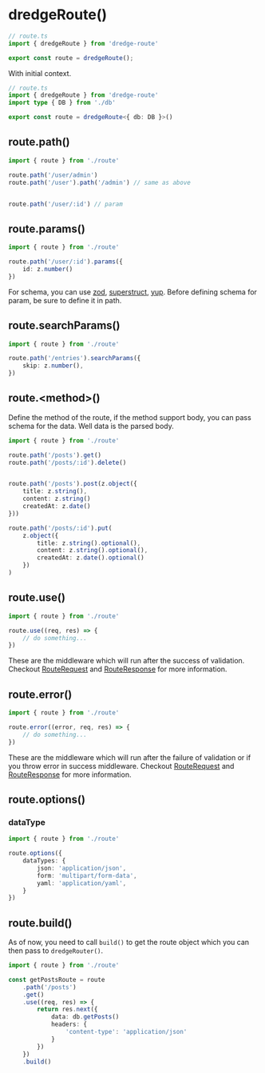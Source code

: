# dredgeRoute()


```ts
// route.ts
import { dredgeRoute } from 'dredge-route'

export const route = dredgeRoute();
```

With initial context. 
```ts
// route.ts
import { dredgeRoute } from 'dredge-route'
import type { DB } from './db'

export const route = dredgeRoute<{ db: DB }>()
```

## route.path()

```ts
import { route } from './route'

route.path('/user/admin')
route.path('/user').path('/admin') // same as above


route.path('/user/:id') // param
```

## route.params()

```ts
import { route } from './route'

route.path('/user/:id').params({
	id: z.number()
})
```

For schema, you can use [zod](https://zod.dev), [superstruct](https://docs.superstructjs.org/), [yup](https://github.com/jquense/yup). Before defining schema for param, be sure to define it in path. 

## route.searchParams()

```ts
import { route } from './route'

route.path('/entries').searchParams({
	skip: z.number(), 
})
```

## route.\<method\>() 

Define the method of the route, if the method support body, you can pass schema for the data. Well data is the parsed body. 

```ts
import { route } from './route'

route.path('/posts').get()
route.path('/posts/:id').delete()


route.path('/posts').post(z.object({
	title: z.string(),
	content: z.string()
	createdAt: z.date()
}))

route.path('/posts/:id').put(
	z.object({
		title: z.string().optional(),
		content: z.string().optional(),
		createdAt: z.date().optional()
	})
)
```


## route.use()

```ts
import { route } from './route'

route.use((req, res) => {
	// do something...
})
```

These are the middleware which will run after the success of validation. Checkout [RouteRequest](route-request.md) and [RouteResponse](route-response.md) for more information.

## route.error()

```ts
import { route } from './route'

route.error((error, req, res) => {
	// do something...
})
```

These are the middleware which will run after the failure of validation or if you throw error in success middleware. Checkout [RouteRequest](route-request.md) and [RouteResponse](route-response.md) for more information.

## route.options()


### dataType

```ts
import { route } from './route'

route.options({
	dataTypes: {
		json: 'application/json',
		form: 'multipart/form-data',
		yaml: 'application/yaml',
	}
})
```

## route.build()

As of now, you need to call `build()` to get the route object which you can then pass to `dredgeRouter()`.

```ts
import { route } from './route'

const getPostsRoute = route
    .path('/posts')
    .get()
    .use((req, res) => {
        return res.next({
            data: db.getPosts()
			headers: {
				'content-type': 'application/json'
			}
        })
    })
	.build()
```